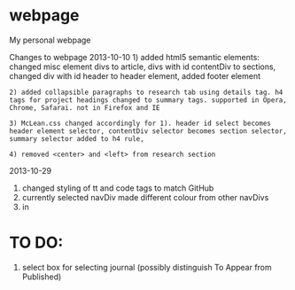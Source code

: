 webpage
=======

My personal webpage

Changes to webpage
2013-10-10
	1) added html5 semantic elements: changed misc element divs to article, divs with id contentDiv to sections, changed div with id header to header element, added footer element

	2) added collapsible paragraphs to research tab using details tag. h4 tags for project headings changed to summary tags. supported in Opera, Chrome, Safarai. not in Firefox and IE
	
	3) McLean.css changed accordingly for 1). header id select becomes header element selector, contentDiv selector becomes section selector, summary selector added to h4 rule, 
	
	4) removed <center> and <left> from research section
	
2013-10-29

1) changed styling of tt and code tags to match GitHub
2) currently selected navDiv made different colour from other navDivs
3) in

TO DO: 
======

1) select box for selecting journal (possibly distinguish To Appear from Published)
